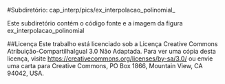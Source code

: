 #Subdiretório: cap_interp/pics/ex_interpolacao_polinomial_

Este subdiretório contém o código fonte e a imagem da figura
    ex_interpolacao_polinomial

##Licença
Este trabalho está licenciado sob a Licença Creative Commons Atribuição-CompartilhaIgual 3.0 Não Adaptada. Para ver uma cópia desta licença, visite https://creativecommons.org/licenses/by-sa/3.0/ ou envie uma carta para Creative Commons, PO Box 1866, Mountain View, CA 94042, USA.
